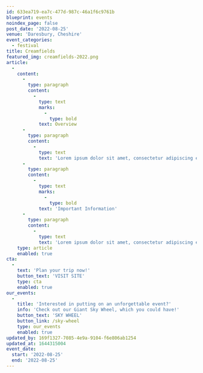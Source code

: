 ```yaml
---
id: 633ea719-ea7c-477d-987c-46a1f6c9761b
blueprint: events
noindex_page: false
post_date: '2022-08-25'
venue: 'Daresbury, Cheshire'
event_categories:
  - festival
title: Creamfields
featured_img: creamfields-2022.png
article:
  -
    content:
      -
        type: paragraph
        content:
          -
            type: text
            marks:
              -
                type: bold
            text: Overview
      -
        type: paragraph
        content:
          -
            type: text
            text: 'Lorem ipsum dolor sit amet, consectetur adipiscing elit. Etiam id volutpat orci. Donec ac pretium magna. Nam hendrerit, augue et.'
      -
        type: paragraph
        content:
          -
            type: text
            marks:
              -
                type: bold
            text: 'Important Information'
      -
        type: paragraph
        content:
          -
            type: text
            text: 'Lorem ipsum dolor sit amet, consectetur adipiscing elit. Etiam id volutpat orci. Donec ac pretium magna. Nam hendrerit, augue et.'
    type: article
    enabled: true
cta:
  -
    text: 'Plan your trip now!'
    button_text: 'VISIT SITE'
    type: cta
    enabled: true
our_events:
  -
    title: 'Interested in putting on an unforgettable event?'
    info: 'Check out our Giant Sky Wheel, which you could have!'
    button_text: 'SKY WHEEL'
    button_link: /sky-wheel
    type: our_events
    enabled: true
updated_by: 169f1327-7085-4e9a-9104-f6e806ab1254
updated_at: 1644315004
event_date:
  start: '2022-08-25'
  end: '2022-08-25'
---
```

